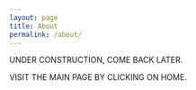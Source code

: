```yaml
---
layout: page
title: About
permalink: /about/
---
```


UNDER CONSTRUCTION, COME BACK LATER.

VISIT THE MAIN PAGE BY CLICKING ON HOME.
